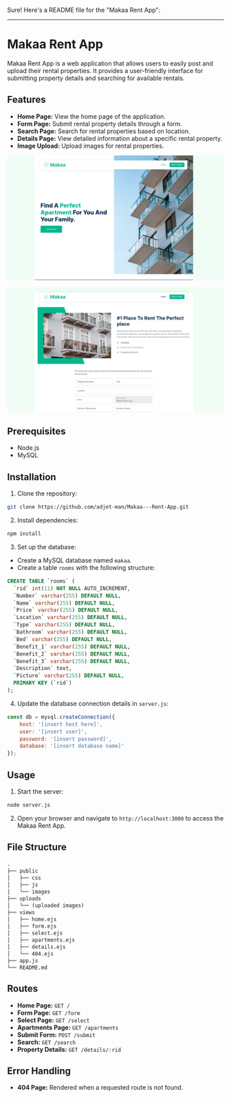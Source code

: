 Sure! Here's a README file for the "Makaa Rent App":

---

# Makaa Rent App

Makaa Rent App is a web application that allows users to easily post and upload their rental properties. It provides a user-friendly interface for submitting property details and searching for available rentals.

## Features

- **Home Page:** View the home page of the application.
- **Form Page:** Submit rental property details through a form.
- **Search Page:** Search for rental properties based on location.
- **Details Page:** View detailed information about a specific rental property.
- **Image Upload:** Upload images for rental properties.

![Home page](Readme/picture1.png)

![Form](Readme/picture2.png)



## Prerequisites

- Node.js
- MySQL

## Installation

1. Clone the repository:

```bash
git clone https://github.com/adjet-man/Makaa---Rent-App.git

```

2. Install dependencies:

```bash
npm install
```

3. Set up the database:

- Create a MySQL database named `makaa`.
- Create a table `rooms` with the following structure:

```sql
CREATE TABLE `rooms` (
  `rid` int(11) NOT NULL AUTO_INCREMENT,
  `Number` varchar(255) DEFAULT NULL,
  `Name` varchar(255) DEFAULT NULL,
  `Price` varchar(255) DEFAULT NULL,
  `Location` varchar(255) DEFAULT NULL,
  `Type` varchar(255) DEFAULT NULL,
  `Bathroom` varchar(255) DEFAULT NULL,
  `Bed` varchar(255) DEFAULT NULL,
  `Benefit_1` varchar(255) DEFAULT NULL,
  `Benefit_2` varchar(255) DEFAULT NULL,
  `Benefit_3` varchar(255) DEFAULT NULL,
  `Description` text,
  `Picture` varchar(255) DEFAULT NULL,
  PRIMARY KEY (`rid`)
);
```

4. Update the database connection details in `server.js`:

```javascript
const db = mysql.createConnection({
    host: '[insert host here]',
    user: '[insert user]',
    password: '[insert password]',
    database: '[insert database name]'
});
```

## Usage

1. Start the server:

```bash
node server.js
```

2. Open your browser and navigate to `http://localhost:3000` to access the Makaa Rent App.

## File Structure

```
.
├── public
│   ├── css
│   ├── js
│   └── images
├── uploads
│   └── (uploaded images)
├── views
│   ├── home.ejs
│   ├── form.ejs
│   ├── select.ejs
│   ├── apartments.ejs
│   ├── details.ejs
│   └── 404.ejs
├── app.js
└── README.md
```

## Routes

- **Home Page:** `GET /`
- **Form Page:** `GET /form`
- **Select Page:** `GET /select`
- **Apartments Page:** `GET /apartments`
- **Submit Form:** `POST /submit`
- **Search:** `GET /search`
- **Property Details:** `GET /details/:rid`

## Error Handling

- **404 Page:** Rendered when a requested route is not found.

